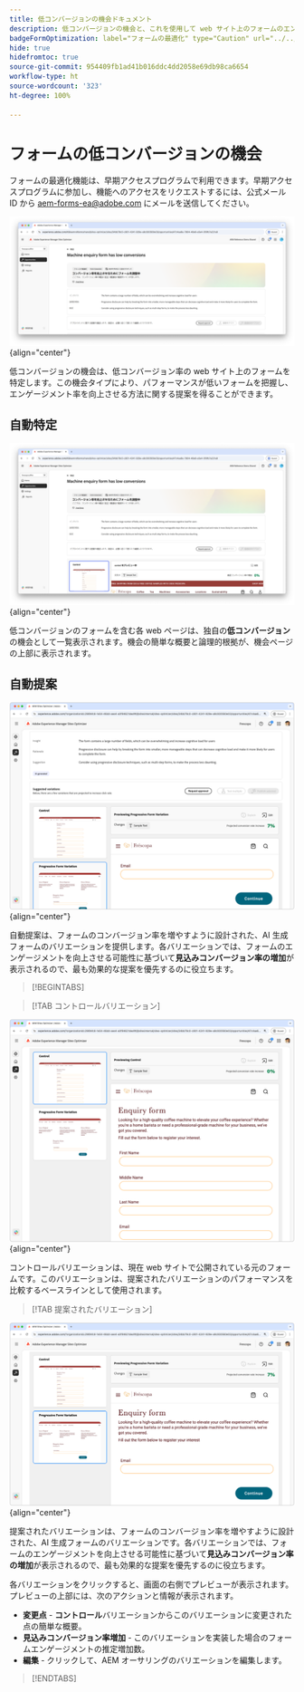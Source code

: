 ```yaml
---
title: 低コンバージョンの機会ドキュメント
description: 低コンバージョンの機会と、これを使用して web サイト上のフォームのエンゲージメントを向上させる方法について説明します。
badgeFormOptimization: label="フォームの最適化" type="Caution" url="../../opportunity-types/form-optimization.md" tooltip="フォームの最適化"
hide: true
hidefromtoc: true
source-git-commit: 954409fb1ad41b016ddc4dd2058e69db98ca6654
workflow-type: ht
source-wordcount: '323'
ht-degree: 100%

---
```



# フォームの低コンバージョンの機会

<span class="preview">フォームの最適化機能は、早期アクセスプログラムで利用できます。早期アクセスプログラムに参加し、機能へのアクセスをリクエストするには、公式メール ID から aem-forms-ea@adobe.com にメールを送信してください。</span>

![低コンバージョンの機会](./assets/low-conversions/hero.png){align="center"}

低コンバージョンの機会は、低コンバージョン率の web サイト上のフォームを特定します。この機会タイプにより、パフォーマンスが低いフォームを把握し、エンゲージメント率を向上させる方法に関する提案を得ることができます。

## 自動特定

![低コンバージョンの自動特定](./assets/low-conversions/auto-identify.png){align="center"}

低コンバージョンのフォームを含む各 web ページは、独自の&#x200B;**低コンバージョン**&#x200B;の機会として一覧表示されます。機会の簡単な概要と論理的根拠が、機会ページの上部に表示されます。

## 自動提案

![低コンバージョンの自動提案](./assets/low-conversions/auto-suggest.png){align="center"}

自動提案は、フォームのコンバージョン率を増やすように設計された、AI 生成フォームのバリエーションを提供します。各バリエーションでは、フォームのエンゲージメントを向上させる可能性に基づいて&#x200B;**見込みコンバージョン率の増加**&#x200B;が表示されるので、最も効果的な提案を優先するのに役立ちます。

>[!BEGINTABS]

>[!TAB コントロールバリエーション]

![コントロールバリエーション](./assets/low-conversions/control-variation.png){align="center"}

コントロールバリエーションは、現在 web サイトで公開されている元のフォームです。このバリエーションは、提案されたバリエーションのパフォーマンスを比較するベースラインとして使用されます。

>[!TAB 提案されたバリエーション]

![提案されたバリエーション](./assets/low-conversions/suggested-variations.png){align="center"}

提案されたバリエーションは、フォームのコンバージョン率を増やすように設計された、AI 生成フォームのバリエーションです。各バリエーションでは、フォームのエンゲージメントを向上させる可能性に基づいて&#x200B;**見込みコンバージョン率の増加**&#x200B;が表示されるので、最も効果的な提案を優先するのに役立ちます。

各バリエーションをクリックすると、画面の右側でプレビューが表示されます。プレビューの上部には、次のアクションと情報が表示されます。

* **変更点** - **コントロール**&#x200B;バリエーションからこのバリエーションに変更された点の簡単な概要。
* **見込みコンバージョン率増加** - このバリエーションを実装した場合のフォームエンゲージメントの推定増加数。
* **編集** - クリックして、AEM オーサリングのバリエーションを編集します。

>[!ENDTABS]


<!-- 

## Auto-optimize

[!BADGE Ultimate]{type=Positive tooltip="Ultimate"}

![Auto-optimize low conversions](./assets/low-conversions/auto-optimize.png){align="center"}

Sites Optimizer Ultimate adds the ability to deploy auto-optimization for the issues found by the low conversions opportunity.

>[!BEGINTABS]

>[!TAB Test multiple]


>[!TAB Publish selected]

{{auto-optimize-deploy-optimization-slack}}

>[!TAB Request approval]

{{auto-optimize-request-approval}}

>[!ENDTABS]


-->
